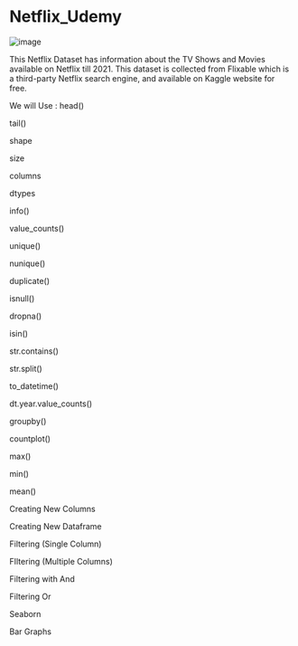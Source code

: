 # Netflix_Udemy

![image](https://github.com/JayKumarPal0108/Netflix_Udemy/assets/127579215/19abc445-60b7-4ac2-8802-81fb312f286b)

This Netflix Dataset has information about the TV Shows and Movies available on Netflix till 2021.  This dataset is collected from Flixable which is a third-party Netflix search engine, and available on Kaggle website for free.

We will Use :
head()

tail()

shape

size

columns

dtypes

info()

value_counts()

unique()

nunique()

duplicate()

isnull()

dropna()

isin()

str.contains()

str.split()

to_datetime()

dt.year.value_counts()

groupby()

countplot()

max()

min()

mean()

Creating New Columns

Creating New Dataframe

Filtering (Single Column)

FIltering (Multiple Columns)

Filtering with And

Filtering Or

Seaborn

Bar Graphs
